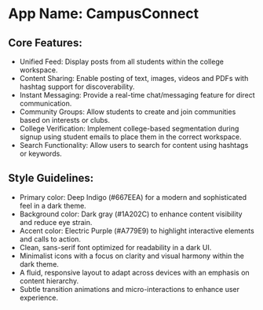# **App Name**: CampusConnect

## Core Features:

- Unified Feed: Display posts from all students within the college workspace.
- Content Sharing: Enable posting of text, images, videos and PDFs with hashtag support for discoverability.
- Instant Messaging: Provide a real-time chat/messaging feature for direct communication.
- Community Groups: Allow students to create and join communities based on interests or clubs.
- College Verification: Implement college-based segmentation during signup using student emails to place them in the correct workspace.
- Search Functionality: Allow users to search for content using hashtags or keywords.

## Style Guidelines:

- Primary color: Deep Indigo (#667EEA) for a modern and sophisticated feel in a dark theme.
- Background color: Dark gray (#1A202C) to enhance content visibility and reduce eye strain.
- Accent color: Electric Purple (#A779E9) to highlight interactive elements and calls to action.
- Clean, sans-serif font optimized for readability in a dark UI.
- Minimalist icons with a focus on clarity and visual harmony within the dark theme.
- A fluid, responsive layout to adapt across devices with an emphasis on content hierarchy.
- Subtle transition animations and micro-interactions to enhance user experience.